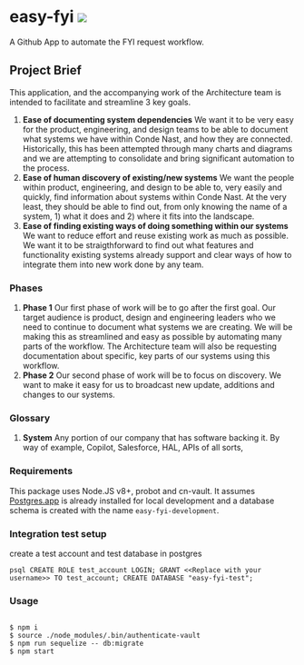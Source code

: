 # easy-fyi [![](http://fyi.conde.io/badge/easy-fyi)](http://fyi.conde.io/link/easy-fyi)

A Github App to automate the FYI request workflow.

## Project Brief

This application, and the accompanying work of the Architecture team is intended to facilitate and streamline 3 key goals.

1. **Ease of documenting system dependencies**
We want it to be very easy for the product, engineering, and design teams to be able to document what systems we have within Conde Nast, and how they are connected. Historically, this has been attempted through many charts and diagrams and we are attempting to consolidate and bring significant automation to the process.
2. **Ease of human discovery of existing/new systems**
We want the people within product, engineering, and design to be able to, very easily and quickly, find information about systems within Conde Nast. At the very least, they should be able to find out, from only knowing the name of a system, 1) what it does and 2) where it fits into the landscape.
3. **Ease of finding existing ways of doing something within our systems**
We want to reduce effort and reuse existing work as much as possible. We want it to be straigthforward to find out what features and functionality existing systems already support and clear ways of how to integrate them into new work done by any team.

### Phases

1. **Phase 1**
Our first phase of work will be to go after the first goal. Our target audience is product, design and engineering leaders who we need to continue to document what systems we are creating. We will be making this as streamlined and easy as possible by automating many parts of the workflow. The Architecture team will also be requesting documentation about specific, key parts of our systems using this workflow.
2. **Phase 2**
Our second phase of work will be to focus on discovery. We want to make it easy for us to broadcast new update, additions and changes to our systems.

### Glossary

1. **System**
Any portion of our company that has software backing it. By way of example, Copilot, Salesforce, HAL, APIs of all sorts,

### Requirements

This package uses Node.JS v8+, probot and cn-vault. It assumes [Postgres.app](https://postgresapp.com/) is already installed for local development and a database schema is created with the name `easy-fyi-development`.

### Integration test setup

create a test account and test database in postgres

`psql
CREATE ROLE test_account LOGIN;
GRANT <<Replace with your username>> TO test_account;
CREATE DATABASE "easy-fyi-test";
`


### Usage

```shell

$ npm i
$ source ./node_modules/.bin/authenticate-vault
$ npm run sequelize -- db:migrate
$ npm start

```
